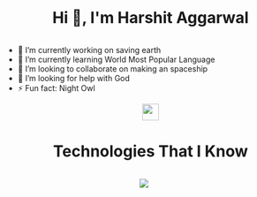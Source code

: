 
<div id="user-content-toc">
  <ul align="center">
    <summary><h1 style="display: inline-block">Hi 👋, I'm Harshit Aggarwal</h1></summary>
  </ul>
</div>



- 🔭 I’m currently working on saving earth
- 🌱 I’m currently learning World Most Popular Language
- 👯 I’m looking to collaborate on making an spaceship
- 🤔 I’m looking for help with God
- ⚡ Fun fact: Night Owl
<!-- - 💬 Ask me about ... -->
<!-- - 📫 How to reach me:  -->
<!-- - 😄 Pronouns: ... -->

<div >
  
  
<div id="user-content-toc">
  <ul align="center">
<img src="https://cultofthepartyparrot.com/parrots/hd/githubparrot.gif" width="30" height="30"/>
    <summary><h1 style="display: inline-block">Technologies That I Know </h1></summary>
  </ul>
</div>
</div>


<p align="center">
  <a href="https://skillicons.dev">
    <img src="https://skillicons.dev/icons?i=html,css,js,react,tailwind,redux,express,mongodb,nodejs,c,cpp,git,aws,bootstrap,py,discord,figma,firebase,github,java,kotlin,linux,mysql,nextjs,postman,ts,vscode&perline=15" />
  </a>
</p>



